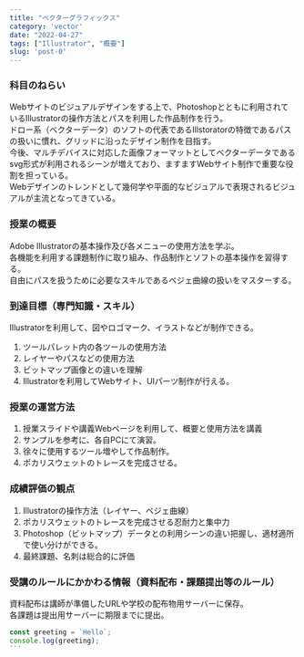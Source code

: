 ```yaml
---
title: "ベクターグラフィックス"
category: 'vector'
date: "2022-04-27"
tags: ["Illustrator", "概要"]
slug: 'post-0'
---
```


<h3 class="title is-5">科目のねらい</h3>
<p>Webサイトのビジュアルデザインをする上で、Photoshopとともに利用されているIllustratorの操作方法とパスを利用した作品制作を行う。<br>
ドロー系（ベクターデータ）のソフトの代表であるIllstoratorの特徴であるパスの扱いに慣れ、グリッドに沿ったデザイン制作を目指す。<br>
今後、マルチデバイスに対応した画像フォーマットとしてベクターデータであるsvg形式が利用されるシーンが増えており、ますますWebサイト制作で重要な役割を担っている。<br>
Webデザインのトレンドとして幾何学や平面的なビジュアルで表現されるビジュアルが主流となってきている。</p>

<h3 class="title is-5">授業の概要</h3>
<p>Adobe Illustratorの基本操作及び各メニューの使用方法を学ぶ。<br>
各機能を利用する課題制作に取り組み、作品制作とソフトの基本操作を習得する。<br>
自由にパスを扱うために必要なスキルであるベジェ曲線の扱いをマスターする。</p>

<h3 class="title is-5">到達目標（専門知識・スキル）</h3>
<p>Illustratorを利用して、図やロゴマーク、イラストなどが制作できる。</p>

<ol>
<li>ツールパレット内の各ツールの使用方法</li>
<li>レイヤーやパスなどの使用方法</li>
<li>ビットマップ画像との違いを理解</li>
<li>Illustratorを利用してWebサイト、UIパーツ制作が行える。</li>
</ol>

<h3 class="title is-5">授業の運営方法</h3>
<ol>
<li>授業スライドや講義Webページを利用して、概要と使用方法を講義</li>
<li>サンプルを参考に、各自PCにて演習。</li>
<li>徐々に使用するツール増やして作品制作。</li>
<li>ポカリスウェットのトレースを完成させる。</li>
</ol>

<h3 class="title is-5">成績評価の観点</h3>
<ol>
<li>Illustratorの操作方法（レイヤー、ベジェ曲線）</li>
<li>ポカリスウェットのトレースを完成させる忍耐力と集中力</li>
<li>Photoshop（ビットマップ）データとの利用シーンの違い把握し、適材適所で使い分けができる。</li>
<li>最終課題、名刺は総合的に評価</li>
</ol>

<h3 class="title is-5">受講のルールにかかわる情報（資料配布・課題提出等のルール）</h3>
<p>資料配布は講師が準備したURLや学校の配布物用サーバーに保存。<br>
各課題は提出用サーバーに期限までに提出。</p>

```javascript
const greeting = `Hello`;
console.log(greeting);
```　